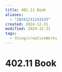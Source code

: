 ```yaml
---
title: 402.11 Book
aliases:
  - "20241231143143"
created: 2024-12-31
modified: 2024-12-31
tags:
  - thing/creativeWorks
---
```

# 402.11 Book

